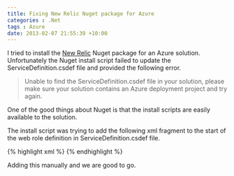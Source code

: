 ```yaml
---
title: Fixing New Relic Nuget package for Azure
categories : .Net
tags : Azure
date: 2013-02-07 21:55:39 +10:00
---
```


I tried to install the [New Relic][0] Nuget package for an Azure solution. Unfortunately the Nuget install script failed to update the ServiceDefinition.csdef file and provided the following error. 

> Unable to find the ServiceDefinition.csdef file in your solution, please make sure your solution contains an Azure deployment project and try again.

One of the good things about Nuget is that the install scripts are easily available to the solution.

<!--more-->

The install script was trying to add the following xml fragment to the start of the web role definition in ServiceDefinition.csdef file.

{% highlight xml %}
<Startup>
    <Task commandLine="newrelic.cmd" executionContext="elevated" taskType="simple">
    <Environment>
        <Variable name="EMULATED">
        <RoleInstanceValue xpath="/RoleEnvironment/Deployment/@emulated"/>
        </Variable>
    </Environment>
    </Task> 
</Startup>
{% endhighlight %}

Adding this manually and we are good to go.

[0]: http://www.newrelic.com
